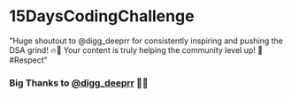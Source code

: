 # 15DaysCodingChallenge
"Huge shoutout to @digg_deeprr for consistently inspiring and pushing the DSA grind! 🔥💙 Your content is truly helping the community level up! 🙌 #Respect"
### Big Thanks to [@digg_deeprr](https://github.com/digg-deeprr) 💙🙌
